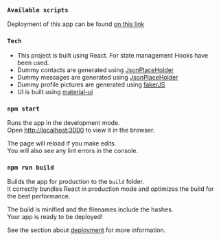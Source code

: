 ### `Available scripts`

Deployment of this app can be found [on this link](https://rolodexx.github.io/-Zomentum/)

### `Tech`
- This project is built using React. For state management Hooks have been used.
- Dummy contacts are generated using [JsonPlaceHolder](https://jsonplaceholder.typicode.com/)
- Dummy messages are generated using [JsonPlaceHolder](https://jsonplaceholder.typicode.com/)
- Dummy profile pictures are generated using [fakerJS](https://www.npmjs.com/package/faker)
- UI is built using [material-ui](https://material-ui.com/)

### `npm start`

Runs the app in the development mode.<br />
Open [http://localhost:3000](http://localhost:3000) to view it in the browser.

The page will reload if you make edits.<br />
You will also see any lint errors in the console.

### `npm run build`

Builds the app for production to the `build` folder.<br />
It correctly bundles React in production mode and optimizes the build for the best performance.

The build is minified and the filenames include the hashes.<br />
Your app is ready to be deployed!

See the section about [deployment](https://facebook.github.io/create-react-app/docs/deployment) for more information.

